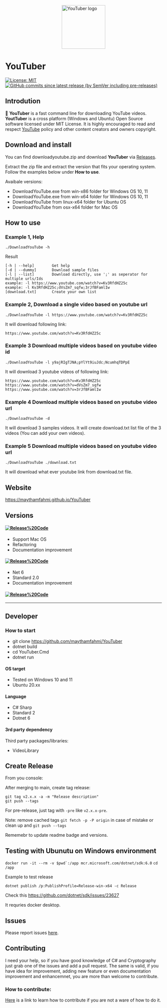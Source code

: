 <a href="https://github.com/maythamfahmi/YouTuber/blob/main/LICENSE.txt">
<img 
    style="display: block; margin-left: auto; margin-right: auto; height: 140px; width: 140px;"
    src="https://github.com/maythamfahmi/YouTuber/blob/main/logo.png" 
    alt="YouTuber logo">
</img>
</a>

# YouTuber

[![License: MIT](https://img.shields.io/badge/License-MIT-green.svg)](https://github.com/maythamfahmi/YouTuber/blob/main/LICENSE.txt)
[![GitHub commits since latest release (by SemVer including pre-releases)](https://img.shields.io/github/commits-since/maythamfahmi/youtuber/v2.1.0?include_prereleases)](https://github.com/maythamfahmi/YouTuber/releases/tag/v2.1.0)

## Introdution
:rocket: **YouTuber** is a fast command line for downloading YouTube videos. 
**YoutTuber** is a cross platform (Windows and Ubuntu) Open Source software licensed under MIT License.
It is highly encouraged to read and respect [YouTube][1] policy and other content creators and owners copyright.

## Download and install
You can find downloadyoutube.zip and download **YouTuber** via [Releases](https://github.com/maythamfahmi/YouTuber/releases).

Extract the zip file and extract the version that fits your operating system. Follow the examples below under **How to use**.

Avaibale versions:
- DownloadYouTube.exe from win-x86 folder for Windows OS 10, 11
- DownloadYouTube.exe from win-x64 folder for Windows OS 10, 11 
- DownloadYouTube from linux-x64 folder for Ubuntu OS
- DownloadYouTube from osx-x64 folder for Mac OS

## How to use

### Example 1, Help
```./DownloadYouTube -h```

Result

```
[-h | --help]        Get help
[-d | --dummy]       Download sample files
[-l | --list]        Download directly, use ';' as seperator for multiple urls/Ids
example: -l https://www.youtube.com/watch?v=Kv3RfdHZ25c
example: -l Kv3RfdHZ25c;dVsZm7_sqfw;3rJfBFamlIw
[download.txt]       Create your own list
```

### Example 2, Download a single video based on youtube url
```./DownloadYouTube -l https://www.youtube.com/watch?v=Kv3RfdHZ25c```

It will download following link:

```
https://www.youtube.com/watch?v=Kv3RfdHZ25c
```

### Example 3 Download multiple videos based on youtube video id
```./DownloadYouTube -l y9ajRIgTJNA;pYlYt9iuJdc;NcumhqTDPpE```

It will download 3 youtube videos of following link:

```
https://www.youtube.com/watch?v=Kv3RfdHZ25c
https://www.youtube.com/watch?v=dVsZm7_sqfw
https://www.youtube.com/watch?v=3rJfBFamlIw
```

### Example 4 Download multiple videos based on youtube video url
```./DownloadYouTube -d```

It will download 3 samples videos. It will create download.txt list file of the 3 videos (You can add your own videos).

### Example 5 Download multiple videos based on youtube video url
```./DownloadYouTube ./download.txt```

It will download what ever youtube link from download.txt file.

## Website

https://maythamfahmi.github.io/YouTuber

## Versions

#### [![Release%20Code](https://img.shields.io/badge/release%20code-v2.1.0-blue?style=social)](https://github.com/maythamfahmi/YouTuber/releases/tag/v2.1.0)
- Support Mac OS
- Refactoring
- Documentation improvement

#### [![Release%20Code](https://img.shields.io/badge/release%20code-v2.0.4-blue?style=social)](https://github.com/maythamfahmi/YouTuber/releases/tag/v2.0.4)
- Net 6
- Standard 2.0
- Documentation improvement

#### [![Release%20Code](https://img.shields.io/badge/release%20code-1.0.1-blue?style=social)](https://github.com/maythamfahmi/YouTuber/releases/tag/1.0.1)

<be />
<be />
<hr />
<be />
<be />

## Developer

### How to start
- git clone https://github.com/maythamfahmi/YouTuber
- dotnet build
- cd YouTuber.Cmd
- dotnet run

#### OS target
- Tested on Windows 10 and 11
- Ubuntu 20.xx
#### Language
- C# Sharp
- Standard 2
- Dotnet 6
#### 3rd party dependency
Third party packages/libraries:
- VideoLibrary

## Create Release
From you console:

After merging to main, create tag release:

```
git tag v2.x.x -a -m "Release description"
git push --tags
```

For pre-release, just tag with ```-pre``` like ```v2.x.x-pre```.

Note: remove cached tags ```git fetch -p -P origin``` in case of mistake or clean up and ```git push --tags```

Rememebr to update readme badge and versions.

## Testing with Ubunutu on Windows environment

```docker run -it --rm -v $pwd`:/app mcr.microsoft.com/dotnet/sdk:6.0```
```cd /app```

Example to test release

```dotnet publish /p:PublishProfile=Release-win-x64 -c Release```


Check this https://github.com/dotnet/sdk/issues/23627

It requries docker desktop.

## Issues

Please report issues [here](https://github.com/maythamfahmi/YouTuber/issues).

## Contributing

I need your help, so if you have good knowledge of C# and Cryptography just grab one of the issues and add a pull request.
The same is valid, if you have idea for improvement, adding new feature or even documentation improvement and enhancemnet, you are more than welcome to contribute.

### How to contribute:

[Here](https://www.dataschool.io/how-to-contribute-on-github/) is a link to learn how to contribute if you are not a ware of how to do it.


[1]: http://youtube.com
